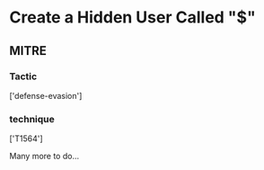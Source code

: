 # Create a Hidden User Called "$"

## MITRE

### Tactic
['defense-evasion']

### technique
['T1564']

Many more to do...
